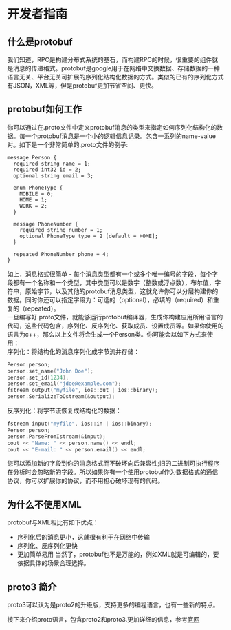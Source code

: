 # 开发者指南
## 什么是protobuf
我们知道，RPC是构建分布式系统的基石，而构建RPC的时候，很重要的组件就是消息的传递格式。protobuf是google用于在网络中交换数据、存储数据的一种语言无关、平台无关可扩展的序列化结构化数据的方式。类似的已有的序列化方式有JSON，XML等，但是protobuf更加节省空间、更快。
## protobuf如何工作
你可以通过在.proto文件中定义protobuf消息的类型来指定如何序列化结构化的数据。每一个protobuf消息是一个小的逻辑信息记录。包含一系列的name-value对。如下是一个非常简单的.proto文件的例子:  
```
message Person {
  required string name = 1;
  required int32 id = 2;
  optional string email = 3;

  enum PhoneType {
    MOBILE = 0;
    HOME = 1;
    WORK = 2;
  }

  message PhoneNumber {
    required string number = 1;
    optional PhoneType type = 2 [default = HOME];
  }

  repeated PhoneNumber phone = 4;
}
```
如上，消息格式很简单 - 每个消息类型都有一个或多个唯一编号的字段，每个字段都有一个名称和一个类型，其中类型可以是数字（整数或浮点数），布尔值，字符串，原始字节，以及其他的protobuf消息类型，这就允许你可以分层构建你的数据。同时你还可以指定字段为：可选的（optional），必填的（required）和重复的（repeated）。  
一旦编写好.proto文件，就能够运行protobuf编译器，生成你构建应用所用语言的代码，这些代码包含，序列化、反序列化、获取成员、设置成员等。如果你使用的语言为c++，那么以上文件将会生成一个Person类。你可能会以如下方式来使用：  
序列化：将结构化的消息序列化成字节流并存储：  
```C++
Person person;
person.set_name("John Doe");
person.set_id(1234);
person.set_email("jdoe@example.com");
fstream output("myfile", ios::out | ios::binary);
person.SerializeToOstream(&output);
```
反序列化：将字节流恢复成结构化的数据：  
```C++
fstream input("myfile", ios::in | ios::binary);
Person person;
person.ParseFromIstream(&input);
cout << "Name: " << person.name() << endl;
cout << "E-mail: " << person.email() << endl;
```
您可以添加新的字段到你的消息格式而不破坏向后兼容性;旧的二进制可执行程序在分析时会忽略新的字段。所以如果你有一个使用protobuf作为数据格式的通信协议，你可以扩展你的协议，而不用担心破坏现有的代码。

## 为什么不使用XML
protobuf与XML相比有如下优点：  
- 序列化后的消息更小，这就很有利于在网络中传输
- 序列化、反序列化更快
- 更加简单易用
当然了，protobuf也不是万能的，例如XML就是可编辑的，要依据具体的场景合理选择。  

## proto3 简介
proto3可以认为是proto2的升级版，支持更多的编程语言，也有一些新的特点。

接下来介绍proto语言，包含proto2和proto3.更加详细的信息，参考[官网](https://developers.google.com/protocol-buffers/docs/overview)






































